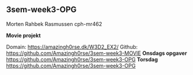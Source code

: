 
## 3sem-week3-OPG

Morten Rahbek Rasmussen
cph-mr462

**Movie projekt**

Domain: https://amazingh0rse.dk/W3D2_EX2/
Github: https://github.com/Amazingh0rse/3sem-week3-MOVIE
**Onsdags opgaver**
https://github.com/Amazingh0rse/3sem-week3-OPG
**Torsdag**
https://github.com/Amazingh0rse/3sem-week3-OPG
